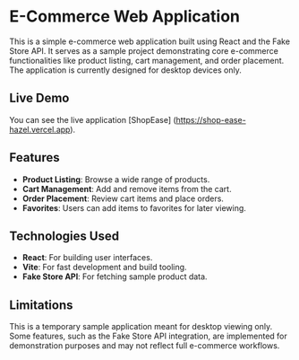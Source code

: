 # E-Commerce Web Application

This is a simple e-commerce web application built using React and the Fake Store API. It serves as a sample project demonstrating core e-commerce functionalities like product listing, cart management, and order placement. The application is currently designed for desktop devices only.

## Live Demo

You can see the live application [ShopEase] (https://shop-ease-hazel.vercel.app).

## Features

- **Product Listing**: Browse a wide range of products.
- **Cart Management**: Add and remove items from the cart.
- **Order Placement**: Review cart items and place orders.
- **Favorites**: Users can add items to favorites for later viewing.

## Technologies Used

- **React**: For building user interfaces.
- **Vite**: For fast development and build tooling.
- **Fake Store API**: For fetching sample product data.

## Limitations

This is a temporary sample application meant for desktop viewing only. Some features, such as the Fake Store API integration, are implemented for demonstration purposes and may not reflect full e-commerce workflows.
